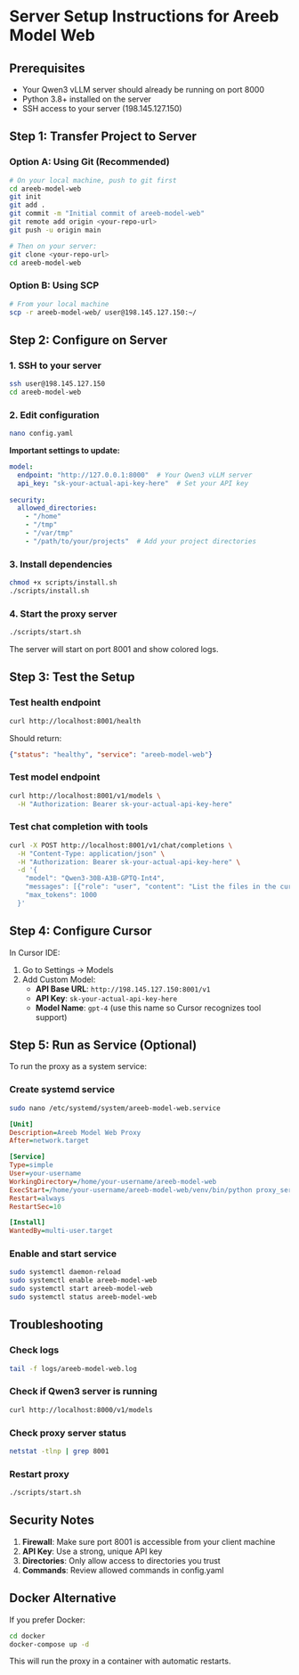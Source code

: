 # Server Setup Instructions for Areeb Model Web

## Prerequisites
- Your Qwen3 vLLM server should already be running on port 8000
- Python 3.8+ installed on the server
- SSH access to your server (198.145.127.150)

## Step 1: Transfer Project to Server

### Option A: Using Git (Recommended)
```bash
# On your local machine, push to git first
cd areeb-model-web
git init
git add .
git commit -m "Initial commit of areeb-model-web"
git remote add origin <your-repo-url>
git push -u origin main

# Then on your server:
git clone <your-repo-url>
cd areeb-model-web
```

### Option B: Using SCP
```bash
# From your local machine
scp -r areeb-model-web/ user@198.145.127.150:~/
```

## Step 2: Configure on Server

### 1. SSH to your server
```bash
ssh user@198.145.127.150
cd areeb-model-web
```

### 2. Edit configuration
```bash
nano config.yaml
```

**Important settings to update:**
```yaml
model:
  endpoint: "http://127.0.0.1:8000"  # Your Qwen3 vLLM server
  api_key: "sk-your-actual-api-key-here"  # Set your API key
  
security:
  allowed_directories:
    - "/home"
    - "/tmp"
    - "/var/tmp"
    - "/path/to/your/projects"  # Add your project directories
```

### 3. Install dependencies
```bash
chmod +x scripts/install.sh
./scripts/install.sh
```

### 4. Start the proxy server
```bash
./scripts/start.sh
```

The server will start on port 8001 and show colored logs.

## Step 3: Test the Setup

### Test health endpoint
```bash
curl http://localhost:8001/health
```

Should return:
```json
{"status": "healthy", "service": "areeb-model-web"}
```

### Test model endpoint
```bash
curl http://localhost:8001/v1/models \
  -H "Authorization: Bearer sk-your-actual-api-key-here"
```

### Test chat completion with tools
```bash
curl -X POST http://localhost:8001/v1/chat/completions \
  -H "Content-Type: application/json" \
  -H "Authorization: Bearer sk-your-actual-api-key-here" \
  -d '{
    "model": "Qwen3-30B-A3B-GPTQ-Int4",
    "messages": [{"role": "user", "content": "List the files in the current directory"}],
    "max_tokens": 1000
  }'
```

## Step 4: Configure Cursor

In Cursor IDE:
1. Go to Settings → Models
2. Add Custom Model:
   - **API Base URL**: `http://198.145.127.150:8001/v1`
   - **API Key**: `sk-your-actual-api-key-here`
   - **Model Name**: `gpt-4` (use this name so Cursor recognizes tool support)

## Step 5: Run as Service (Optional)

To run the proxy as a system service:

### Create systemd service
```bash
sudo nano /etc/systemd/system/areeb-model-web.service
```

```ini
[Unit]
Description=Areeb Model Web Proxy
After=network.target

[Service]
Type=simple
User=your-username
WorkingDirectory=/home/your-username/areeb-model-web
ExecStart=/home/your-username/areeb-model-web/venv/bin/python proxy_server.py
Restart=always
RestartSec=10

[Install]
WantedBy=multi-user.target
```

### Enable and start service
```bash
sudo systemctl daemon-reload
sudo systemctl enable areeb-model-web
sudo systemctl start areeb-model-web
sudo systemctl status areeb-model-web
```

## Troubleshooting

### Check logs
```bash
tail -f logs/areeb-model-web.log
```

### Check if Qwen3 server is running
```bash
curl http://localhost:8000/v1/models
```

### Check proxy server status
```bash
netstat -tlnp | grep 8001
```

### Restart proxy
```bash
./scripts/start.sh
```

## Security Notes

1. **Firewall**: Make sure port 8001 is accessible from your client machine
2. **API Key**: Use a strong, unique API key
3. **Directories**: Only allow access to directories you trust
4. **Commands**: Review allowed commands in config.yaml

## Docker Alternative

If you prefer Docker:
```bash
cd docker
docker-compose up -d
```

This will run the proxy in a container with automatic restarts. 